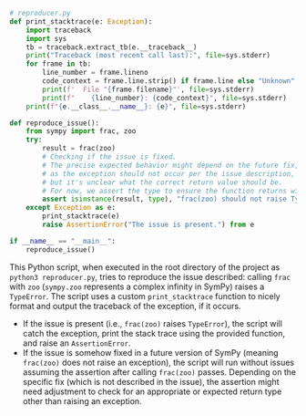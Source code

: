 ```python
# reproducer.py
def print_stacktrace(e: Exception):
    import traceback
    import sys
    tb = traceback.extract_tb(e.__traceback__)
    print("Traceback (most recent call last):", file=sys.stderr)
    for frame in tb:
        line_number = frame.lineno
        code_context = frame.line.strip() if frame.line else "Unknown"
        print(f'  File "{frame.filename}"', file=sys.stderr)
        print(f"    {line_number}: {code_context}", file=sys.stderr)
    print(f"{e.__class__.__name__}: {e}", file=sys.stderr)

def reproduce_issue():
    from sympy import frac, zoo
    try:
        result = frac(zoo)
        # Checking if the issue is fixed.
        # The precise expected behavior might depend on the future fix,
        # as the exception should not occur per the issue description,
        # but it's unclear what the correct return value should be.
        # For now, we assert the type to ensure the function returns without an exception.
        assert isinstance(result, type), "frac(zoo) should not raise TypeError"
    except Exception as e:
        print_stacktrace(e)
        raise AssertionError("The issue is present.") from e

if __name__ == "__main__":
    reproduce_issue()
```

This Python script, when executed in the root directory of the project as `python3 reproducer.py`, tries to reproduce the issue described: calling `frac` with `zoo` (`sympy.zoo` represents a complex infinity in SymPy) raises a `TypeError`. The script uses a custom `print_stacktrace` function to nicely format and output the traceback of the exception, if it occurs.

- If the issue is present (i.e., `frac(zoo)` raises `TypeError`), the script will catch the exception, print the stack trace using the provided function, and raise an `AssertionError`.
- If the issue is somehow fixed in a future version of SymPy (meaning `frac(zoo)` does not raise an exception), the script will run without issues assuming the assertion after calling `frac(zoo)` passes. Depending on the specific fix (which is not described in the issue), the assertion might need adjustment to check for an appropriate or expected return type other than raising an exception.